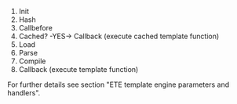   1. Init
  1. Hash
  1. Callbefore
  1. Cached? -YES-> Callback (execute cached template function)
  1. Load
  1. Parse
  1. Compile
  1. Callback (execute template function)

For further details see section "ETE template engine parameters and handlers".